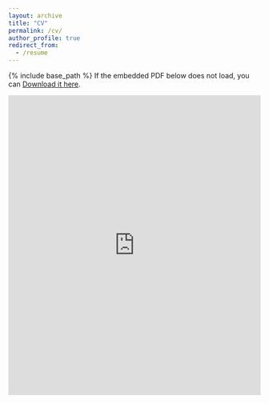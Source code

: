 ```yaml
---
layout: archive
title: "CV"
permalink: /cv/
author_profile: true
redirect_from:
  - /resume
---
```


{% include base_path %}
If the embedded PDF below does not load, you can <a href="https://rautharshal.github.io/files/Harshal_Resume.pdf">Download it here</a>.

<iframe src="https://rautharshal.github.io/files/Harshal_Resume.pdf" width="100%" height="600px" style="border:none;"></iframe>


